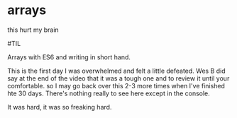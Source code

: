 # arrays
this hurt my brain

#TIL

Arrays with ES6 and writing in short hand.

This is the first day I was overwhelmed and felt a little defeated.  Wes B did say at the end of the video that it was a tough one and to review it until your comfortable.  so I may go back over this 2-3 more times when I've finished hte 30 days.
There's nothing really to see here except in the console.

It was hard, it was so freaking hard.
